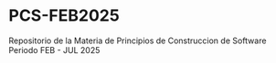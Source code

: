 # PCS-FEB2025
Repositorio de la Materia de Principios de Construccion de Software Periodo FEB - JUL 2025
